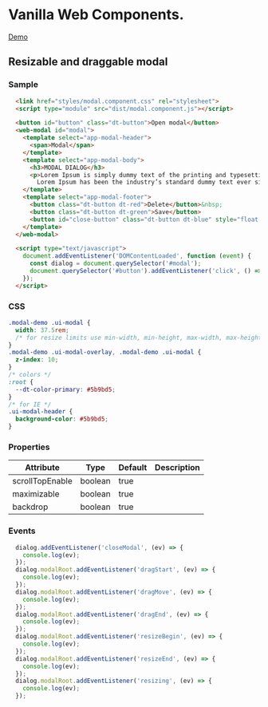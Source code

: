 # Vanilla Web Components.

<a target="_blank" href="https://mazdik.github.io/mazdik-lib">Demo</a>

## Resizable and draggable modal

### Sample
```html
  <link href="styles/modal.component.css" rel="stylesheet">
  <script type="module" src="dist/modal.component.js"></script>

  <button id="button" class="dt-button">Open modal</button>
  <web-modal id="modal">
    <template select="app-modal-header">
      <span>Modal</span>
    </template>
    <template select="app-modal-body">
      <h3>MODAL DIALOG</h3>
      <p>Lorem Ipsum is simply dummy text of the printing and typesetting industry.
        Lorem Ipsum has been the industry’s standard dummy text ever since the 1500s.</p>
    </template>
    <template select="app-modal-footer">
      <button class="dt-button dt-red">Delete</button>&nbsp;
      <button class="dt-button dt-green">Save</button>
      <button id="close-button" class="dt-button dt-blue" style="float: right;">Close</button>
    </template>
  </web-modal>

  <script type="text/javascript">
    document.addEventListener('DOMContentLoaded', function (event) {
      const dialog = document.querySelector('#modal');
      document.querySelector('#button').addEventListener('click', () => dialog.show());
    });
  </script>
```

### CSS
```css
.modal-demo .ui-modal {
  width: 37.5rem;
  /* for resize limits use min-width, min-height, max-width, max-height in css */
}
.modal-demo .ui-modal-overlay, .modal-demo .ui-modal {
  z-index: 10;
}
/* colors */
:root {
  --dt-color-primary: #5b9bd5;
}
/* for IE */
.ui-modal-header {
  background-color: #5b9bd5;
}
```

### Properties

| Attribute        | Type       | Default | Description |
|------------------|------------|---------|-------------|
| scrollTopEnable  | boolean    | true    |             |
| maximizable      | boolean    | true    |             |
| backdrop         | boolean    | true    |             |

### Events
```js
  dialog.addEventListener('closeModal', (ev) => {
    console.log(ev);
  });
  dialog.modalRoot.addEventListener('dragStart', (ev) => {
    console.log(ev);
  });
  dialog.modalRoot.addEventListener('dragMove', (ev) => {
    console.log(ev);
  });
  dialog.modalRoot.addEventListener('dragEnd', (ev) => {
    console.log(ev);
  });
  dialog.modalRoot.addEventListener('resizeBegin', (ev) => {
    console.log(ev);
  });
  dialog.modalRoot.addEventListener('resizeEnd', (ev) => {
    console.log(ev);
  });
  dialog.modalRoot.addEventListener('resizing', (ev) => {
    console.log(ev);
  });
```
